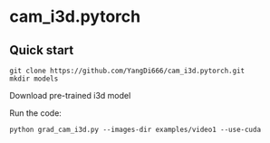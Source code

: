 # cam_i3d.pytorch

## Quick start

```
git clone https://github.com/YangDi666/cam_i3d.pytorch.git
mkdir models
```

Download pre-trained i3d model

Run the code:

```
python grad_cam_i3d.py --images-dir examples/video1 --use-cuda
```
